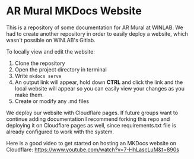 # AR Mural MKDocs Website
This is a repository of some documentation for AR Mural at WINLAB. We had to create another repository in order to easily deploy a website, which wasn't possible on WINLAB's Gitlab. 

To locally view and edit the website:
1. Clone the repository
2. Open the project directory in terminal
3. Write `mkdocs serve`
4. An output link will appear, hold down **CTRL** and click the link and the local website will appear so you can easily view your changes as you make them.
5. Create or modify any .md files

We deploy our website with Cloudflare pages. If future groups want to continue adding documentation I recommend forking this repo and deploying it on Cloudflare pages as well, since requirements.txt file is already configured to work with the system.

Here is a good video to get started on hosting an MKDocs website on Cloudflare: https://www.youtube.com/watch?v=7-HhLascLuM&t=890s
